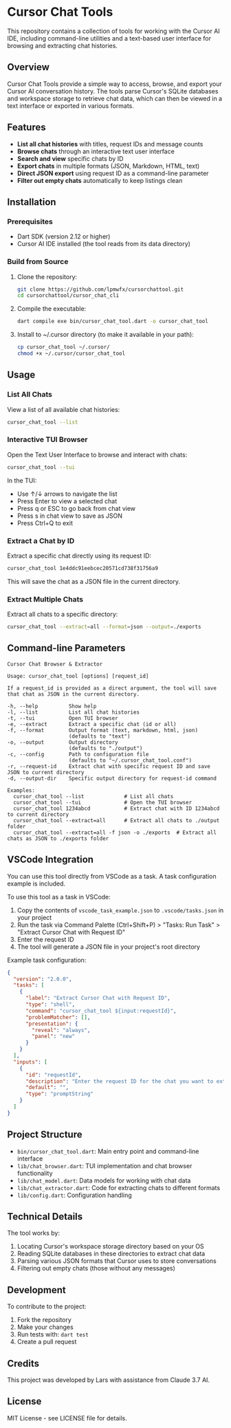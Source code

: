 # Cursor Chat Tools


This repository contains a collection of tools for working with the Cursor AI IDE, including command-line utilities and a text-based user interface for browsing and extracting chat histories.

## Overview

Cursor Chat Tools provide a simple way to access, browse, and export your Cursor AI conversation history. The tools parse Cursor's SQLite databases and workspace storage to retrieve chat data, which can then be viewed in a text interface or exported in various formats.

## Features

- **List all chat histories** with titles, request IDs and message counts
- **Browse chats** through an interactive text user interface
- **Search and view** specific chats by ID
- **Export chats** in multiple formats (JSON, Markdown, HTML, text)
- **Direct JSON export** using request ID as a command-line parameter
- **Filter out empty chats** automatically to keep listings clean

## Installation

### Prerequisites

- Dart SDK (version 2.12 or higher)
- Cursor AI IDE installed (the tool reads from its data directory)

### Build from Source

1. Clone the repository:
   ```bash
   git clone https://github.com/lpmwfx/cursorchattool.git
   cd cursorchattool/cursor_chat_cli
   ```

2. Compile the executable:
   ```bash
   dart compile exe bin/cursor_chat_tool.dart -o cursor_chat_tool
   ```

3. Install to ~/.cursor directory (to make it available in your path):
   ```bash
   cp cursor_chat_tool ~/.cursor/
   chmod +x ~/.cursor/cursor_chat_tool
   ```

## Usage

### List All Chats

View a list of all available chat histories:
```bash
cursor_chat_tool --list
```

### Interactive TUI Browser

Open the Text User Interface to browse and interact with chats:
```bash
cursor_chat_tool --tui
```

In the TUI:
- Use ↑/↓ arrows to navigate the list
- Press Enter to view a selected chat
- Press q or ESC to go back from chat view
- Press s in chat view to save as JSON
- Press Ctrl+Q to exit

### Extract a Chat by ID

Extract a specific chat directly using its request ID:
```bash
cursor_chat_tool 1e4ddc91eebcec20571cd738f31756a9
```
This will save the chat as a JSON file in the current directory.

### Extract Multiple Chats

Extract all chats to a specific directory:
```bash
cursor_chat_tool --extract=all --format=json --output=./exports
```

## Command-line Parameters

```
Cursor Chat Browser & Extractor

Usage: cursor_chat_tool [options] [request_id]

If a request_id is provided as a direct argument, the tool will save that chat as JSON in the current directory.

-h, --help          Show help
-l, --list          List all chat histories
-t, --tui           Open TUI browser
-e, --extract       Extract a specific chat (id or all)
-f, --format        Output format (text, markdown, html, json)
                    (defaults to "text")
-o, --output        Output directory
                    (defaults to "./output")
-c, --config        Path to configuration file
                    (defaults to "~/.cursor_chat_tool.conf")
-r, --request-id    Extract chat with specific request ID and save JSON to current directory
-d, --output-dir    Specific output directory for request-id command

Examples:
  cursor_chat_tool --list             # List all chats
  cursor_chat_tool --tui              # Open the TUI browser
  cursor_chat_tool 1234abcd           # Extract chat with ID 1234abcd to current directory
  cursor_chat_tool --extract=all      # Extract all chats to ./output folder
  cursor_chat_tool --extract=all -f json -o ./exports  # Extract all chats as JSON to ./exports folder
```

## VSCode Integration

You can use this tool directly from VSCode as a task. A task configuration example is included.

To use this tool as a task in VSCode:

1. Copy the contents of `vscode_task_example.json` to `.vscode/tasks.json` in your project
2. Run the task via Command Palette (Ctrl+Shift+P) > "Tasks: Run Task" > "Extract Cursor Chat with Request ID"
3. Enter the request ID
4. The tool will generate a JSON file in your project's root directory

Example task configuration:
```json
{
  "version": "2.0.0",
  "tasks": [
    {
      "label": "Extract Cursor Chat with Request ID",
      "type": "shell",
      "command": "cursor_chat_tool ${input:requestId}",
      "problemMatcher": [],
      "presentation": {
        "reveal": "always",
        "panel": "new"
      }
    }
  ],
  "inputs": [
    {
      "id": "requestId",
      "description": "Enter the request ID for the chat you want to extract:",
      "default": "",
      "type": "promptString"
    }
  ]
}
```

## Project Structure

- `bin/cursor_chat_tool.dart`: Main entry point and command-line interface
- `lib/chat_browser.dart`: TUI implementation and chat browser functionality
- `lib/chat_model.dart`: Data models for working with chat data
- `lib/chat_extractor.dart`: Code for extracting chats to different formats
- `lib/config.dart`: Configuration handling

## Technical Details

The tool works by:
1. Locating Cursor's workspace storage directory based on your OS
2. Reading SQLite databases in these directories to extract chat data
3. Parsing various JSON formats that Cursor uses to store conversations
4. Filtering out empty chats (those without any messages)

## Development

To contribute to the project:

1. Fork the repository
2. Make your changes
3. Run tests with: `dart test`
4. Create a pull request

## Credits

This project was developed by Lars with assistance from Claude 3.7 AI.

## License

MIT License - see LICENSE file for details.
